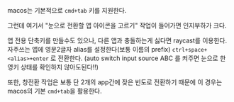 
macos는 기본적으로 `cmd+tab` 키를 지원한다.

그런데 여기서 "눈으로 전환할 앱 아이콘을 고르기" 작업이 들어가면 인지부하가 크다.

앱 전용 단축키를 만들수도 있으나, 다른 앱과 충돌하는게 싫다면
raycast를 이용한다.
자주쓰는 앱에 영문2글자 alias를 설정한다(보통 이름의 prefix)
`ctrl+space+<alias>+enter` 로 전환한다.
(auto switch input source ABC 를 켜주면 눈으로 한영키 상태를 확인하지 않아도된다!!)

또한, 창전환 작업은 보통 단 2개의 app간에 잦은 빈도로 전환하기 때문에
이 경우는 macos의 기본 `cmd+tab`을 활용한다.